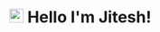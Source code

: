 # <img src="https://raw.githubusercontent.com/aemmadi/aemmadi/master/wave.gif" width="25px"> Hello I'm Jitesh!
